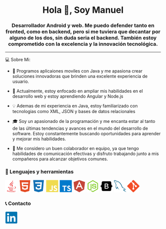 <div id="header" align="center">
    <h1 align="center">Hola 👋, Soy Manuel</h1>
    <h3 align="center">Desarrollador Android y web. Me puedo defender tanto en fronted, como en backend, pero si me tuviera que decantar por alguno de los dos, sin duda seria el backend. También estoy comprometido con la         excelencia y la innovación tecnológica.
    </h3>
</div>

---

💻 Sobre Mi:

 - 📱 Programos aplicaiones moviles con Java y me apasiona crear soluciones innovadoras que brinden una excelente experiencia de usuario.

- 🌱 Actualmente, estoy enfocado en ampliar mis habilidades en el desarrollo web y estoy aprendiendo Angular y Node.js

- 💡 Ademas de mi experiencia en Java, estoy familiarizado con tecnologias como XML, JSON y bases de datos relacionales

- 🎓 Soy un apasionado de la programación y me encanta estar al tanto de las últimas tendencias y avances en el mundo del desarrollo de software. Estoy constantemente buscando oportunidades para aprender y mejorar mis habilidades.

- 🤝 Me considero un buen colaborador en equipo, ya que tengo habilidades de comunicación efectivas y disfruto trabajando junto a mis compañeros para alcanzar objetivos comunes.

<div align="left">
    <h3>🔨 Lenguajes y herramientas</h3>
    <img src="https://github.com/devicons/devicon/blob/master/icons/java/java-plain.svg" title="Java" alt="Java" width="40" height="40">
    <img src="https://github.com/devicons/devicon/blob/master/icons/html5/html5-plain.svg" title="HTML5" alt="HTML" width="40" height="40">
    <img src="https://github.com/devicons/devicon/blob/master/icons/css3/css3-plain.svg" title="CSS3" alt="CSS" width="40" height="40">
    <img src="https://github.com/devicons/devicon/blob/master/icons/javascript/javascript-plain.svg" title="JavaScript" alt="JavaScript" width="40" height="40">
    <img src="https://github.com/devicons/devicon/blob/master/icons/typescript/typescript-plain.svg" title="TypeScript" alt="TypeScript" width="40" height="40">
    <img src="https://github.com/devicons/devicon/blob/master/icons/angularjs/angularjs-plain.svg" title="Angular" alt="Angular" width="40" height="40">
    <img src="https://github.com/devicons/devicon/blob/master/icons/nodejs/nodejs-plain.svg" title="Node" alt="Node" width="40" height="40">
    <img src="https://github.com/devicons/devicon/blob/master/icons/bootstrap/bootstrap-plain.svg" title="Bootstrap" alt="Bootstrap" width="40" height="40">
    <img src="https://github.com/devicons/devicon/blob/master/icons/mysql/mysql-plain.svg" title="MySQL" alt="MySQL" width="40" height="40">
    <img src="https://github.com/devicons/devicon/blob/master/icons/git/git-plain.svg" title="Git" alt="Git" width="40" height="40">
</div>

<div align="left">
    <h3>📞 Contacto</h3>
    <a title="LinkedIn" href="https://www.linkedin.com/in/manuelgongora/">
        <img src="https://github.com/devicons/devicon/blob/master/icons/linkedin/linkedin-original.svg" title="LinkedIn" alt="LinkedIn" width="40" height="40">
    </a>
</div>


<!--
**manoloGL37/manoloGL37** is a ✨ _special_ ✨ repository because its `README.md` (this file) appears on your GitHub profile.

Here are some ideas to get you started:

- 🔭 I’m currently working on ...
- 🌱 I’m currently learning ...
- 👯 I’m looking to collaborate on ...
- 🤔 I’m looking for help with ...
- 💬 Ask me about ...
- 📫 How to reach me: ...
- 😄 Pronouns: ...
- ⚡ Fun fact: ...
-->
